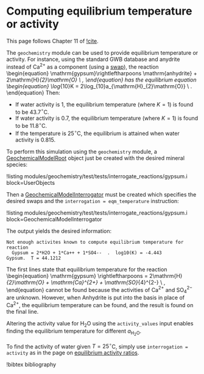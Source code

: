 # Computing equilibrium temperature or activity

This page follows Chapter 11 of [!cite](bethke_2007).

The `geochemistry` module can be used to provide equilibrium temperature or activity.  For instance, using the standard GWB database and anydrite instead of Ca$^{2+}$ as a component (using a [swap](swap.md)), the reaction
\begin{equation}
\mathrm{gypsum}\rightleftharpoons \mathrm{anhydrite} + 2\mathrm{H}_{2}\mathrm{O} \ ,
\end{equation}
has the equilibrium equation
\begin{equation}
\log_{10}K = 2\log_{10}a_{\mathrm{H}_{2}\mathrm{O}} \ .
\end{equation}
Then:

- If water activity is 1, the equilibrium temperature (where $K=1$) is found to be 43.7$^{\circ}$C.
- If water activity is 0.7, the equilibrium temperature (where $K=1$) is found to be 11.8$^{\circ}$C.
- If the temperature is 25$^{\circ}$C, the equilibrium is attained when water activity is 0.815.

To perform this simulation using the `geochemistry` module, a [GeochemicalModelRoot](GeochemicalModelRoot.md) object just be created with the desired mineral species:

!listing modules/geochemistry/test/tests/interrogate_reactions/gypsum.i block=UserObjects

Then a [GeochemicalModelInterrogator](GeochemicalModelInterrogator.md) must be created which specifies the desired swaps and the `interrogation = eqm_temperature` instruction:

!listing modules/geochemistry/test/tests/interrogate_reactions/gypsum.i block=GeochemicalModelInterrogator

The output yields the desired information:

```
Not enough activites known to compute equilibrium temperature for reaction
  Gypsum = 2*H2O + 1*Ca++ + 1*SO4--  .  log10(K) = -4.443
Gypsum.  T = 44.1212
```

The first lines state that equilibrium temperature for the reaction
\begin{equation}
\mathrm{gypsum} \rightleftharpoons = 2\mathrm{H}_{2}\mathrm{O} + \mathrm{Ca}^{2+} + \mathrm{SO}_{4}^{2-} \ ,
\end{equation}
cannot be found because the activities of Ca$^{2+}$ and SO$_{4}^{2-}$ are unknown.  However, when Anhydrite is put into the basis in place of Ca$^{2+}$, the equilibrium temperature can be found, and the result is found on the final line.

Altering the activity value for H$_{2}$O using the `activity_values` input enables finding the equilibrium temperature for different $a_{\mathrm{H}_{2}\mathrm{O}}$.

To find the activity of water given $T=25^{\circ}$C, simply use `interrogation = activity` as in the page on [equilibrium activity ratios](activity_ratios.md).


!bibtex bibliography